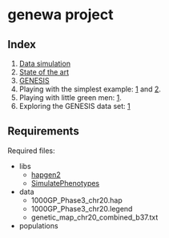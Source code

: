 # genewa project

## Index

1. [Data simulation](logbook/gwas_simulation.md)
2. [State of the art](logbook/sota.md)
3. [GENESIS](logbook/genesis_data.md)
4. Playing with the simplest example: [1](logbook/simplest_example_1.ipynb) and [2](logbook/simplest_example_2.ipynb).
5. Playing with little green men: [1](logbook/little_green_men_example_1.ipynb).
6. Exploring the GENESIS data set: [1](logbook/genesis.ipynb)

## Requirements

Required files:

* libs
  * [hapgen2](https://mathgen.stats.ox.ac.uk/genetics_software/hapgen/hapgen2.html#Download_and_Compilation)
  * [SimulatePhenotypes](https://mathgen.stats.ox.ac.uk/genetics_software/hapgen/download/R_scripts/SimulatePhenotypes_1.0.tar.gz)
* data
  * 1000GP_Phase3_chr20.hap
  * 1000GP_Phase3_chr20.legend
  * genetic_map_chr20_combined_b37.txt
* populations
